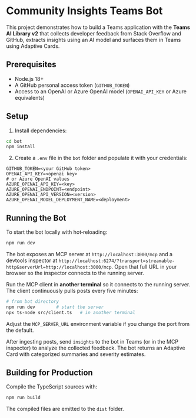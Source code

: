 # Community Insights Teams Bot

This project demonstrates how to build a Teams application with the **Teams AI Library v2** that collects developer feedback from Stack Overflow and GitHub, extracts insights using an AI model and surfaces them in Teams using Adaptive Cards.

## Prerequisites

- Node.js 18+
- A GitHub personal access token (`GITHUB_TOKEN`)
- Access to an OpenAI or Azure OpenAI model (`OPENAI_API_KEY` or Azure equivalents)

## Setup

1. Install dependencies:

```bash
cd bot
npm install
```

2. Create a `.env` file in the `bot` folder and populate it with your credentials:

```
GITHUB_TOKEN=<your GitHub token>
OPENAI_API_KEY=<openai key>
# or Azure OpenAI values
AZURE_OPENAI_API_KEY=<key>
AZURE_OPENAI_ENDPOINT=<endpoint>
AZURE_OPENAI_API_VERSION=<version>
AZURE_OPENAI_MODEL_DEPLOYMENT_NAME=<deployment>
```

## Running the Bot

To start the bot locally with hot‑reloading:

```bash
npm run dev
```

The bot exposes an MCP server at `http://localhost:3000/mcp` and a devtools inspector at
`http://localhost:6274/?transport=streamable-http&serverUrl=http://localhost:3000/mcp`.
Open that full URL in your browser so the inspector connects to the running server.

Run the MCP client in **another terminal** so it connects to the running server. The client continuously pulls posts every five minutes:

```bash
# from bot directory
npm run dev        # start the server
npx ts-node src/client.ts   # in another terminal
```

Adjust the `MCP_SERVER_URL` environment variable if you change the port from the default.

After ingesting posts, send `insights` to the bot in Teams (or in the MCP inspector) to analyze the collected feedback. The bot returns an Adaptive Card with categorized summaries and severity estimates.

## Building for Production

Compile the TypeScript sources with:

```bash
npm run build
```

The compiled files are emitted to the `dist` folder.
